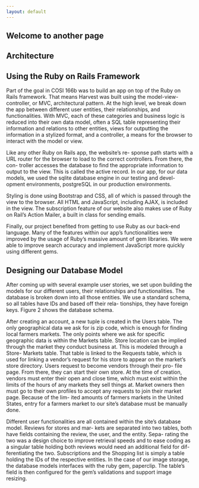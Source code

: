 ```yaml
---
layout: default
---
```


## Welcome to another page

## [](#header-2)Architecture

## [](#header-3)Using the Ruby on Rails Framework

Part of the goal in COSI 166b was to build an app
on top of the Ruby on Rails framework. That means
Harvest was built using the model-view-controller, or
MVC, architectural pattern. At the high level, we break
down the app between different user entities, their
relationships, and functionalities. With MVC, each of
these categories and business logic is reduced into their
own data model, often a SQL table representing their
information and relations to other entities, views for
outputting the information in a stylized format, and
a controller, a means for the browser to interact with
the model or view.

Like any other Ruby on Rails app, the website’s re-
sponse path starts with a URL router for the browser
to load to the correct controllers. From there, the con-
troller accesses the database to find the appropriate
information to output to the view. This is called the
active record. In our app, for our data models, we used
the sqlite database engine in our testing and devel-
opment environments, postgreSQL in our production
environments.

Styling is done using Bootstrap and CSS, all of which
is passed through the view to the browser. All HTML
and JavaScript, including AJAX, is included in the view.
The subscription feature of our website also makes
use of Ruby on Rail’s Action Mailer, a built in class for
sending emails.

Finally, our project benefited from getting to use
Ruby as our back-end language. Many of the features
within our app’s functionalities were improved by the
usage of Ruby’s massive amount of gem libraries. We
were able to improve search accuracy and implement
JavaScript more quickly using different gems.

## [](#header-3)Designing our Database Model

After coming up with several example user stories, we
set upon building the models for our different users,
their relationships and functionalities. The database is
broken down into all those entities. We use a standard
schema, so all tables have IDs and based off their rela-
tionships, they have foreign keys. Figure 2 shows the
database schema.

After creating an account, a new tuple is created
in the Users table. The only geographical data we
ask for is zip code, which is enough for finding local
farmers markets. The only points where we ask for
specific geographic data is within the Markets table.
Store location can be implied through the market they
conduct business at. This is modeled through a Store-
Markets table. That table is linked to the Requests
table, which is used for linking a vendor’s request for
his store to appear on the market’s store directory.
Users request to become vendors through their pro-
file page. From there, they can start their own store.
At the time of creation, vendors must enter their open
and close time, which must exist within the limits of
the hours of any markets they sell things at. Market
owners then must go to their own profiles to accept any
requests to join their market page. Because of the lim-
ited amounts of farmers markets in the United States,
entry for a farmers market to our site’s database must
be manually done.

Different user functionalities are all contained within
the site’s database model. Reviews for stores and mar-
kets are separated into two tables, both have fields
containing the review, the user, and the entity. Sepa-
rating the two was a design choice to improve retrieval
speeds and to ease coding as a singular table holding
both reviews would need an additional field for dif-
ferentiating the two. Subscriptions and the Shopping
list is simply a table holding the IDs of the respective
entities. In the case of our image storage, the database
models interfaces with the ruby gem, paperclip. The
table’s field is then configured for the gem’s validations
and support image resizing.
